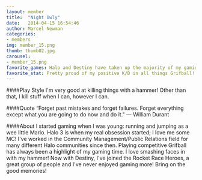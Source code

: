 ```yaml
---
layout: member
title:  "Night 0wly"
date:   2014-04-15 16:54:46
author: Marcel Newman
categories:
- members
img: member_15.png
thumb: thumb02.jpg
carousel:
- member_15.png
favorite_games: Halo and Destiny have taken up the majority of my gaming time. 
favorite_stat: Pretty proud of my positive K/D in all things Grifball!
---
```

####Play Style
I'm very good at killing things with a hammer! Other than that, I kill stuff when I can, however I can. 

####Quote
“Forget past mistakes and forget failures. Forget everything except what you are going to do now and do it." &mdash; William Durant 

####About
I started gaming when I was young: running and jumping as a wee little Mario. Halo 3 is when my real obsession started; I love me some MC! I've worked in the Community Management/Public Relations field for many different Halo communities since then. Playing competitive Grifball has always been a highlight of my gaming time. I love smashing faces in with my hammer! Now with Destiny, I've joined the Rocket Race Heroes, a great group of people and I've never enjoyed gaming more! Bring on the good memories! 
